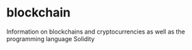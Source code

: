 # blockchain
Information on blockchains and cryptocurrencies as well as the programming language Solidity
